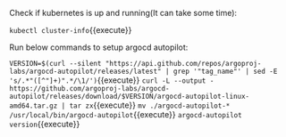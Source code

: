 Check if kubernetes is up and running(It can take some time):

`kubectl cluster-info`{{execute}}

Run below commands to setup argocd autopilot:

`VERSION=$(curl --silent "https://api.github.com/repos/argoproj-labs/argocd-autopilot/releases/latest" | grep '"tag_name"' | sed -E 's/.*"([^"]+)".*/\1/')`{{execute}}
`curl -L --output - https://github.com/argoproj-labs/argocd-autopilot/releases/download/$VERSION/argocd-autopilot-linux-amd64.tar.gz | tar zx`{{execute}}
`mv ./argocd-autopilot-* /usr/local/bin/argocd-autopilot`{{execute}}
`argocd-autopilot version`{{execute}}